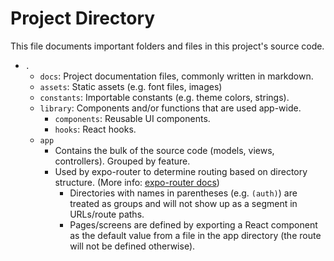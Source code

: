 # Project Directory

This file documents important folders and files in this project's source code.

- `.`
  - `docs`: Project documentation files, commonly written in markdown.
  - `assets`: Static assets (e.g. font files, images)
  - `constants`: Importable constants (e.g. theme colors, strings).
  - `library`: Components and/or functions that are used app-wide.
    - `components`: Reusable UI components.
    - `hooks`: React hooks.
  - `app`
    - Contains the bulk of the source code (models, views, controllers). Grouped by feature.
    - Used by expo-router to determine routing based on directory structure. (More info: [expo-router docs](https://expo.github.io/router/docs/features/routing))
      - Directories with names in parentheses (e.g. `(auth)`) are treated as groups and will not show up as a segment in URLs/route paths.
      - Pages/screens are defined by exporting a React component as the default value from a file in the app directory (the route will not be defined otherwise).

